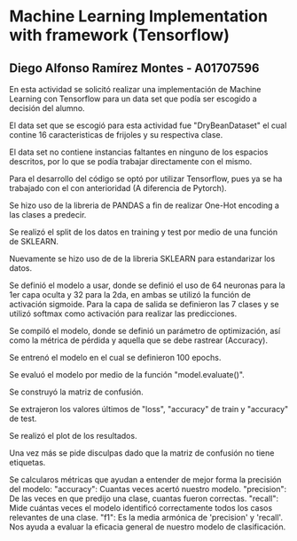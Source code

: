# Machine Learning Implementation with framework (Tensorflow)

<h2>Diego Alfonso Ramírez Montes - A01707596</h2>

<p>En esta actividad se solicitó realizar una implementación de Machine Learning con Tensorflow para un data set que podía ser escogido a decisión del alumno.</p>
<p>El data set que se escogió para esta actividad fue "DryBeanDataset" el cual contine 16 caracteristicas de frijoles y su respectiva clase.</p>
<p>El data set no contiene instancias faltantes en ninguno de los espacios descritos, por lo que se podía trabajar directamente con el mismo.</p>
<p>Para el desarrollo del código se optó por utilizar Tensorflow, pues ya se ha trabajado con el con anterioridad (A diferencia de Pytorch).</p>
<p>Se hizo uso de la libreria de PANDAS a fin de realizar One-Hot encoding a las clases a predecir.</p>
<p>Se realizó el split de los datos en training y test por medio de una función de SKLEARN.</p>
<p>Nuevamente se hizo uso de de la libreria SKLEARN para estandarizar los datos.</p>
<p>Se definió el modelo a usar, donde se definió el uso de 64 neuronas para la 1er capa oculta y 32 para la 2da, en ambas se utilizó la función de activación sigmoide. Para la capa de salida se definieron las 7 clases y se utilizó softmax como activación para realizar las predicciones.</p>
<p>Se compiló el modelo, donde se definió un parámetro de optimización, así como la métrica de pérdida y aquella que se debe rastrear (Accuracy).</p>
<p>Se entrenó el modelo en el cual se definieron 100 epochs.</p>
<p>Se evaluó el modelo por medio de la función "model.evaluate()".</p>
<p>Se construyó la matriz de confusión.</p>
<p>Se extrajeron los valores últimos de "loss", "accuracy" de train y "accuracy" de test.</p>
<p>Se realizó el plot de los resultados.</p>
<p>Una vez más se pide disculpas dado que la matriz de confusión no tiene etiquetas.</p>
<p>Se calcularos métricas que ayudan a entender de mejor forma la precisión del modelo:
  "accuracy": Cuantas veces acertó nuestro modelo.
  "precision": De las veces en que predijo una clase, cuantas fueron correctas.
  "recall": Mide cuántas veces el modelo identificó correctamente todos los casos relevantes de una clase.
  "f1": Es la media armónica de 'precision' y 'recall'. Nos ayuda a evaluar la eficacia general de nuestro modelo de clasificación.
</p>
